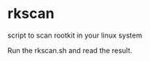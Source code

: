rkscan
======

script to scan rootkit in your linux system

Run the rkscan.sh and read the result.

